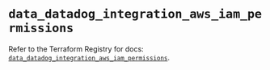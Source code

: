 # `data_datadog_integration_aws_iam_permissions`

Refer to the Terraform Registry for docs: [`data_datadog_integration_aws_iam_permissions`](https://registry.terraform.io/providers/datadog/datadog/3.78.0/docs/data-sources/integration_aws_iam_permissions).
